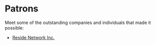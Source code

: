 # Patrons

Meet some of the outstanding companies and individuals that made it possible:

* [Reside Network Inc.](https://github.com/reside-eng)
